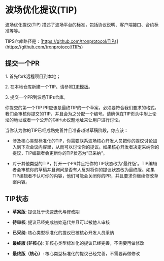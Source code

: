 # 波场优化提议(TIP)

波场优化提议(TIP) 描述了波场平台的标准，包括协议说明、客户端接口、合约标准等等。

TIPS仓库路径是：[https://github.com/tronprotocol/TIPs](https://github.com/tronprotocol/TIPs)

<h2>提交一个PR</h2>

1.&nbsp;首先fork远程项目到本地；

2.&nbsp;在本地仓库新建一个TIP。请参照[TIP模板](https://github.com/tronprotocol/TIPs/blob/master/template.md)。

3.&nbsp;提交一个PR到波场TIPs仓库。

你提交的第一个TIP PR应该是最终TIP的一个草案，必须要符合我们要求的格式。我们会审核你提交的TIP，并且会为之分配一个编号。请确保在TIP页头中附上论坛的地址或者一个公开的GitHub议题地址来让用户进行讨论。

当你认为你的TIP已经成熟完善并且准备越过草稿阶段，你应该：

- 涉及核心类型标准化的TIP，你需要联系波场核心开发人员把你的提议讨论加入到下次会议内容里，从而可以讨论你的提议。如果核心开发者决定采纳你的提议，TIP编辑者会更新你的TIP状态为”已采纳“。

- 对于其他类型的TIP，打开一个PR并且把你的TIP状态改为'最终版'。TIP编辑者会审核你的草稿并且询问是否有人反对将你的提议状态改为最终版。如果TIP编辑者不认可你的内容，他们可能会关闭你的PR，并且要求你继续修改草案内容。

<h2>TIP状态</h2>

- **草案版**: 提议处于快速迭代与修改期

- **待审核**: 提议已经完成初始迭代并且可以被他人审核

- **已采纳**: 核心类型标准化的提议已被核心开发人员采纳

- **最终版 (非核心)**: 非核心类型标准化的提议已经完善，不需要再做修改

- **最终版（核心）**: 核心类型标准化的提议已经完善，不需要再做修改
